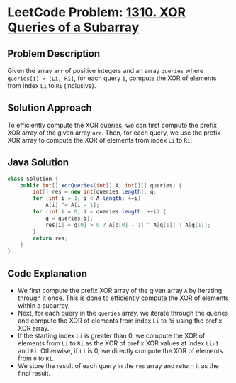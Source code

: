 # LeetCode Problem: [1310. XOR Queries of a Subarray](https://leetcode.com/problems/xor-queries-of-a-subarray/)

## Problem Description

Given the array `arr` of positive integers and an array `queries` where `queries[i] = [Li, Ri]`, for each query `i`, compute the XOR of elements from index `Li` to `Ri` (inclusive).

## Solution Approach

To efficiently compute the XOR queries, we can first compute the prefix XOR array of the given array `arr`. Then, for each query, we use the prefix XOR array to compute the XOR of elements from index `Li` to `Ri`.

## Java Solution

```java
class Solution {
    public int[] xorQueries(int[] A, int[][] queries) {
        int[] res = new int[queries.length], q;
        for (int i = 1; i < A.length; ++i)
            A[i] ^= A[i - 1];
        for (int i = 0; i < queries.length; ++i) {
            q = queries[i];
            res[i] = q[0] > 0 ? A[q[0] - 1] ^ A[q[1]] : A[q[1]];
        }
        return res;
    }
}
```

## Code Explanation

- We first compute the prefix XOR array of the given array `A` by iterating through it once. This is done to efficiently compute the XOR of elements within a subarray.
- Next, for each query in the `queries` array, we iterate through the queries and compute the XOR of elements from index `Li` to `Ri` using the prefix XOR array.
- If the starting index `Li` is greater than 0, we compute the XOR of elements from `Li` to `Ri` as the XOR of prefix XOR values at index `Li-1` and `Ri`. Otherwise, if `Li` is 0, we directly compute the XOR of elements from `0` to `Ri`.
- We store the result of each query in the `res` array and return it as the final result.
